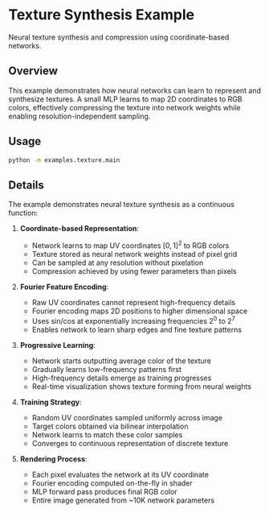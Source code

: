 # Texture Synthesis Example

Neural texture synthesis and compression using coordinate-based networks.

## Overview

This example demonstrates how neural networks can learn to represent and synthesize textures. A small MLP learns to map 2D coordinates to RGB colors, effectively compressing the texture into network weights while enabling resolution-independent sampling.

## Usage

```bash
python -m examples.texture.main
```

## Details

The example demonstrates neural texture synthesis as a continuous function:

1. **Coordinate-based Representation**:
   - Network learns to map UV coordinates $[0,1]^2$ to RGB colors
   - Texture stored as neural network weights instead of pixel grid
   - Can be sampled at any resolution without pixelation
   - Compression achieved by using fewer parameters than pixels

2. **Fourier Feature Encoding**:
   - Raw UV coordinates cannot represent high-frequency details
   - Fourier encoding maps 2D positions to higher dimensional space
   - Uses sin/cos at exponentially increasing frequencies $2^0$ to $2^7$
   - Enables network to learn sharp edges and fine texture patterns

3. **Progressive Learning**:
   - Network starts outputting average color of the texture
   - Gradually learns low-frequency patterns first
   - High-frequency details emerge as training progresses
   - Real-time visualization shows texture forming from neural weights

4. **Training Strategy**:
   - Random UV coordinates sampled uniformly across image
   - Target colors obtained via bilinear interpolation
   - Network learns to match these color samples
   - Converges to continuous representation of discrete texture

5. **Rendering Process**:
   - Each pixel evaluates the network at its UV coordinate
   - Fourier encoding computed on-the-fly in shader
   - MLP forward pass produces final RGB color
   - Entire image generated from ~10K network parameters
